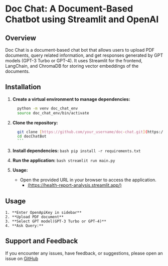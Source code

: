 # Doc Chat: A Document-Based Chatbot using Streamlit and OpenAI

## Overview

Doc Chat is a document-based chat bot that allows users to upload PDF documents, query related information, and get responses generated by GPT models (GPT-3 Turbo or GPT-4). It uses Streamlit for the frontend, LangChain, and ChromaDB for storing vector embeddings of the documents.

## Installation
1. **Create a virtual environment to manage dependencies:**
    ```bash
      python -m venv doc_chat_env
      source doc_chat_env/bin/activate
      ```

2. **Clone the repository:**
      ```bash
        git clone [https://github.com/your_username/doc-chat.git](https://github.com/AIOnGraph/docChatBot.git)https://github.com/AIOnGraph/docChatBot.git
        cd docChatBot
        ```
3. **Install dependencies:**
        ```bash
        pip install -r requirements.txt
        ```
4. **Run the application:**
        ```bash
        streamlit run main.py
        ```
5. **Usage:**
   - Open the provided URL in your browser to access the application.
     - [(https://health-report-analysis.streamlit.app/)](https://docchatbot.streamlit.app/)
## Usage

    1. **Enter OpenApiKey in sidebar**
    2. **Upload PDF document**
    3. **Select GPT model(GPT-3 Turbo or GPT-4)**
    4. **Ask Query:**

## Support and Feedback

If you encounter any issues, have feedback, or suggestions, please open an issue on [GitHub](https://github.com/AIOnGraph/MediVision/issues)
